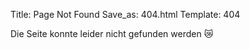 Title: Page Not Found
Save_as: 404.html
Template: 404

Die Seite konnte leider nicht gefunden werden 😿
